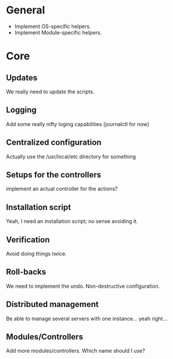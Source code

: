 # General
- Implement OS-specific helpers.
- Implement Module-specific helpers.

# Core
## Updates
We really need to update the scripts.

## Logging
Add some really nifty loging capabilities (journalctl for now)

## Centralized configuration
Actually use the /usr/local/etc directory for something

## Setups for the controllers
implement an actual controller for the actions?

## Installation script
Yeah, I need an installation script; no sense avoiding it.

## Verification
Avoid doing things twice.

## Roll-backs
We need to implement the undo. Non-destructive configuration.

## Distributed management
Be able to manage several servers with one instance... yeah right...

## Modules/Controllers
Add more modules/controllers. Which name should I use?
